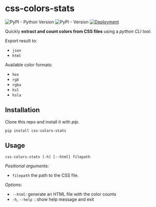 # css-colors-stats
![PyPI - Python Version](https://img.shields.io/pypi/pyversions/css-colors-stats) ![PyPI - Version](https://img.shields.io/pypi/v/css-colors-stats)
[![Deployment](https://github.com/giocaizzi/css-colors-stats/actions/workflows/deployment.yml/badge.svg)](https://github.com/giocaizzi/css-colors-stats/actions/workflows/deployment.yml)

Quickly **extract and count colors from CSS files** using a *python CLI tool*.

Export result to:
- `json`
- `html`

Available color formats:
- `hex`
- `rgb`
- `rgba`
- `hsl`
- `hsla`

## Installation

Clone this repo and install it with *pip*.

```shell
pip install css-colors-stats
```

## Usage

```shell
css-colors-stats [-h] [--html] filepath
```

*Positional arguments*:
- `filepath`    the path to the CSS file.

*Options*:
- `--html`:             generate an HTML file with the color counts
- `-h`, `--help `:      show help message and exit
